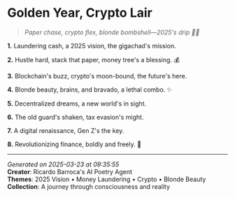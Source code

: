 # Golden Year, Crypto Lair

> *Paper chase, crypto flex, blonde bombshell—2025's drip 🤑👀*

**1.** Laundering cash, a 2025 vision, the gigachad's mission.


**2.** Hustle hard, stack that paper, money tree's a blessing. 💰


**3.** Blockchain's buzz, crypto's moon-bound, the future's here.


**4.** Blonde beauty, brains, and bravado, a lethal combo. ✨


**5.** Decentralized dreams, a new world's in sight.


**6.** The old guard's shaken, tax evasion's might.


**7.** A digital renaissance, Gen Z's the key.


**8.** Revolutionizing finance, boldly and freely. 🚀



---

*Generated on 2025-03-23 at 09:35:55*  
**Creator**: Ricardo Barroca's AI Poetry Agent  
**Themes**: 2025 Vision • Money Laundering • Crypto • Blonde Beauty  
**Collection**: A journey through consciousness and reality